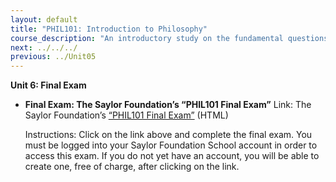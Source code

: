 ```yaml
---
layout: default
title: "PHIL101: Introduction to Philosophy"
course_description: "An introductory study on the fundamental questions and methodologies of philosophical inquiry, including metaphysics, epistemology, political philosophy, ethics and the philosophy of religion."
next: ../../../
previous: ../Unit05
---
```

**Unit 6: Final Exam** <span id="6"></span> 
-   **Final Exam: The Saylor Foundation’s “PHIL101 Final Exam”**
    Link: The Saylor Foundation’s [“PHIL101 Final
    Exam”](http://school.saylor.org/mod/quiz/view.php?id=1071) (HTML)  
      
     Instructions: Click on the link above and complete the final exam.
    You must be logged into your Saylor Foundation School account in
    order to access this exam. If you do not yet have an account, you
    will be able to create one, free of charge, after clicking on the
    link.


